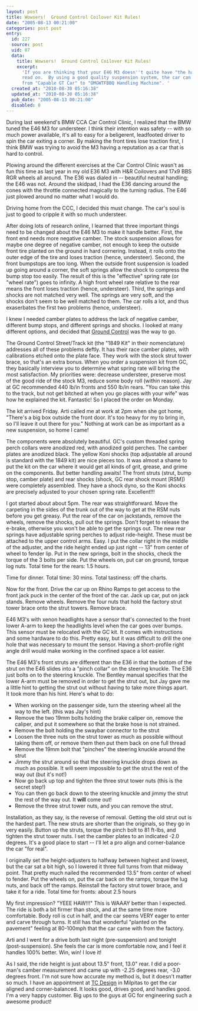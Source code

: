 ```yaml
---
layout: post
title: Wowsers!  Ground Control Coilover Kit Rules!
date: "2005-08-13 00:21:00"
categories: post post
entry:
  id: 227
  source: post
  uid: 87
  data:
    title: Wowsers!  Ground Control Coilover Kit Rules!
    excerpt:
      'If you are thinking that your E46 M3 doesn''t quite have "the handles",
      read on.  By using a good quality suspension system, the car can be transformed
      from "Capable GT Car" to "OMGWTFBBQ Handling Machine". '
  created_at: "2010-08-30 05:16:38"
  updated_at: "2010-08-30 05:16:38"
  pub_date: "2005-08-13 00:21:00"
  disabled: 0
---
```


During last weekend's BMW CCA Car Control Clinic, I realized that the BMW tuned
the E46 M3 for understeer. I think their intention was safety -- with so much power
available, it's all to easy for a beligerent, leadfooted driver to spin the car
exiting a corner. By making the front tires lose traction first, I think BMW was trying to avoid
the M3 having a reputation as a car that is hard to control.

Plowing around the different exercises at the Car Control Clinic wasn't as fun
this time as last year in my old E36 M3 with H&R Coilovers and 17x9 BBS RGR
wheels all around. The E36 was dialed in -- beautiful neutral handling; the
E46 was not. Around the skidpad, I had the E36 dancing around the cones with
the throttle connected magically to the turning radius. The E46 just plowed
around no matter what I would do.

Driving home from the CCC, I decided this must change. The car's soul is just to good
to cripple it with so much understeer.

After doing lots of research online, I learned that three important things need to be changed
about the E46 M3 to make it handle better. First, the front end needs more negative camber.
The stock suspension allows for maybe one degree of negative camber, not enough
to keep the outside front tire planted on the ground in hard cornering. Instead, it rolls
onto the outer edge of the tire and loses traction (hence, understeer). Second, the
front bumpstops are too long. When the outside front suspension is loaded up going around a
corner, the soft springs allow the shock to compress the bump stop too easily. The result
of this is the "effective" spring rate (or "wheel rate") goes to infinity. A
high front wheel rate relative to the rear means the front loses traction (hence, understeer). Third,
the springs and shocks are not matched very well. The springs are very soft,
and the shocks don't seem to be well matched to them. The car rolls a lot, and thus exaserbates
the first two problems (hence, understeer).

I knew I needed camber plates to address the lack of negative camber, different
bump stops, and different springs and shocks. I looked at many different options, and
decided that <a href="http://www.ground-control.com/">Ground Control</a> was the way to go.

The Ground Control Street/Track kit (the "1849 Kit" in their nomenclature)
addresses all of these problems deftly. It has their race camber plates, with calibrations etched
onto the plate face. They work with the stock strut tower brace, so that's an extra bonus.
When you order a suspension kit from GC, they basically interview you to determine what spring
rate will bring the most satisfaction. My priorities were: decrease understeer, preserve
most of the good ride of the stock M3, reduce some body roll (within reason). Jay at GC recommended
440 lb/in fronts and 550 lb/in rears. "You can take this to the track, but not get bitched at
when you go places with your wife" was how he explained the kit. Fantastic! So I placed the order on Monday.

The kit arrived Friday. Arti called me at work at 2pm when she got home, "There's a big box
outside the front door. It's too heavy for my to bring in, so I'll leave it out there for you."
Nothing at work can be as important as a new suspension, so home I came!

The components were absolutely beautiful. GC's custom threaded spring perch
collars were anodized red, with anodized gold perches. The camber plates are
anodized black. The yellow Koni shocks (top adjustable all around is standard
with the 1849 kit) are nice pieces too. It was almost a shame to put the kit
on the car where it would get all kinds of grit, grease, and grime on the components.
But better handling awaits! The front struts (strut, bump stop, camber plate)
and rear shocks (shock, GC rear shock mount [RSM]) were completely assembled.
They have a shock dyno, so the Koni shocks are precisely adjusted to your chosen
spring rate. Excellent!!!

I got started about about 5pm. The rear was straightforward. Move the
carpeting in the sides of the trunk out of the way to get at the RSM nuts
before you get greasy. Put the rear of the car on jackstands, remove the
wheels, remove the shocks, pull out the springs. Don't forget to release the
e-brake, otherwise you won't be able to get the springs out. The new rear springs
have adjustable spring perches to adjust ride-height. These must be attached
to the upper control arms. Easy. I put the collar right in the middle of the
adjuster, and the ride height ended up just right -- 13" from center of wheel
to fender lip. Put in the new springs, bolt in the shocks, check the torque of
the 3 bolts per side. Put the wheels on, put car on ground, torque log nuts.
Total time for the rears: 1.5 hours.

Time for dinner. Total time: 30 mins. Total tastiness: off the charts.

Now for the front. Drive the car up on Rhino Ramps to get access to the front
jack puck in the center of the front of the car. Jack up car, put on jack
stands. Remove wheels. Remove the four nuts that hold the factory strut tower
brace onto the strut towers. Remove brace.

E46 M3's with xenon headlights have a sensor that's connected to the front
lower A-arm to keep the headlights level when the car goes over bumps. This
sensor must be relocated with the GC kit. It comes with instructions and some
hardware to do this. Pretty easy, but it was difficult to drill the one hole
that was necessary to mount the sensor. Having a short-profile right angle
drill would make working in the confined space a lot easier.

The E46 M3's front struts are different than the E36 in that the bottom of the
strut on the E46 slides into a "pinch collar" on the steering knuckle. The E36 just
bolts on to the steering knuckle. The Bentley manual specifies that the lower
A-arm must be removed in order to get the strut out, but Jay gave me a little
hint to getting the strut out without having to take more things apart. It took more than his hint.
Here's what to do:

<ul>
<li>When working on the passenger side, turn the steering wheel all the way to the left. (this was Jay's hint)
<li>Remove the two 19mm bolts holding the brake caliper on, remove the caliper, and put it
    somewhere so that the brake hose is not strained.
<li>Remove the bolt holding the swaybar connector to the strut
<li>Loosen the three nuts on the strut tower as much as possible without taking them off, or remove them then put them back on one full thread
<li>Remove the 19mm bolt that "pinches" the steering knuckle around the strut
<li>Jimmy the strut around so that the steering knuckle drops down as much as possible.  It will seem impossible to get the strut the rest of the way out (but it's not!)
<li>Now go back up top and tighten the three strut tower nuts (this is the secret step!)
<li>You can then go back down to the steering knuckle and jimmy the strut the rest of the way out.  It <b>will</b> come out!
<li>Remove the three strut tower nuts, and you can remove the strut.
</ul>
Installation, as they say, is the reverse of removal.  Getting the old strut
out is the hardest part.  The new struts are shorter than the originals, so
they go in very easily.  Button up the struts, torque the pinch bolt to 81
ft-lbs, and tighten the strut tower nuts.  I set the camber plates to an
indicated -2.0 degrees.  It's a good place to start -- I'll let a pro align and
corner-balance the car "for real".

I originally set the height-adjusters to
halfway between highest and lowest, but the car sat a bit high, so I lowered it three full turns from that midway point. That pretty much nailed the
recommended 13.5" from center of wheel to fender.
Put the wheels on, put the car back on the ramps, torque the lug nuts, and back
off the ramps. Reinstall the factory strut tower brace, and take it for a ride. Total time for fronts: about 2.5 hours

My first impression? "YEEE HAW!!!" This is WAAAY better than I expected. The ride is both a bit firmer
than stock, and at the same time more comfortable. Body roll is cut in half, and the car seems
VERY eager to enter and carve through turns. It still has that wonderful "planted on the pavement" feeling
at 80-100mph that the car came with from the factory.

Arti and I went for a drive both last night (pre-suspension) and tonight (post-suspension). She feels the car is more comfortable now, and I feel it handles 100% better. Win, win! I love it!

As I said, the ride height is just about 13.5" front, 13.0" rear. I did a poor-man's camber measurement and came up with -2.25 degrees rear, -3.0 degrees
front. I'm not sure how accurate my method is, but it doesn't matter so much.
I have an appointment at <a href="http://www.tcdesignfab.com/">TC Design</a> in
Milpitas to get the car aligned and corner-balanced.
It looks good, drives good, and handles good. I'm a very happy customer. Big
ups to the guys at GC for engineering such a awesome product!
